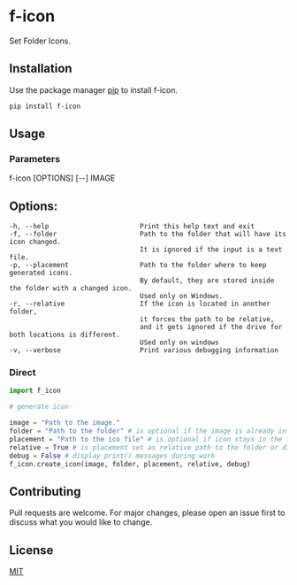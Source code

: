# f-icon

Set Folder Icons.

## Installation

Use the package manager [pip](https://pip.pypa.io/en/stable/) to install f-icon.

```bash
pip install f-icon
```

## Usage

### Parameters

f-icon [OPTIONS] [--] IMAGE

## Options:
    -h, --help                       Print this help text and exit
    -f, --folder                     Path to the folder that will have its icon changed. 
                                     It is ignored if the input is a text file.
    -p, --placement                  Path to the folder where to keep generated icons. 
                                     By default, they are stored inside the folder with a changed icon.
                                     Used only on Windows.
    -r, --relative                   If the icon is located in another folder, 
                                     it forces the path to be relative, 
                                     and it gets ignored if the drive for both locations is different.
                                     USed only on windows
    -v, --verbose                    Print various debugging information

### Direct

```python
import f_icon

# generate icon

image = "Path to the image."
folder = "Path to the folder" # is optional if the image is already in the folder that will use it
placement = "Path to the ico file" # is optional if icon stays in the folder. Ignored on macOS
relative = True # is placement set as relative path to the folder or direct path. Ignored on macOS
debug = False # display print() messages during work
f_icon.create_icon(image, folder, placement, relative, debug)
```

## Contributing
Pull requests are welcome. For major changes, please open an issue first to discuss what you would like to change.

## License
[MIT](https://choosealicense.com/licenses/mit/)